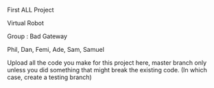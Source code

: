 First ALL Project

Virtual Robot 

Group : Bad Gateway

Phil, Dan, Femi, Ade, Sam, Samuel

Upload all the code you make for this project here, master branch only unless you did something that might break the existing code. (In which case, create a testing branch)


